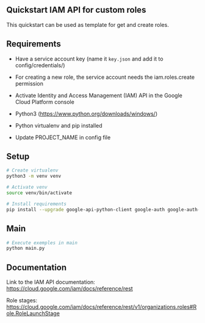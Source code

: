 ## Quickstart IAM API for custom roles

This quickstart can be used as template for get and create roles.

## Requirements

- Have a service account key (name it `key.json` and add it to config/credentials/)

- For creating a new role, the service account needs the iam.roles.create permission

- Activate Identity and Access Management (IAM) API in the Google Cloud Platform console

- Python3 (https://www.python.org/downloads/windows/)

- Python virtualenv and pip installed

- Update PROJECT_NAME in config file

## Setup

```bash
# Create virtualenv
python3 -m venv venv

# Activate venv
source venv/bin/activate

# Install requirements
pip install --upgrade google-api-python-client google-auth google-auth-httplib2
```

## Main

```bash
# Execute exemples in main
python main.py
```

## Documentation

Link to the IAM API documentation: https://cloud.google.com/iam/docs/reference/rest

Role stages: https://cloud.google.com/iam/docs/reference/rest/v1/organizations.roles#Role.RoleLaunchStage
